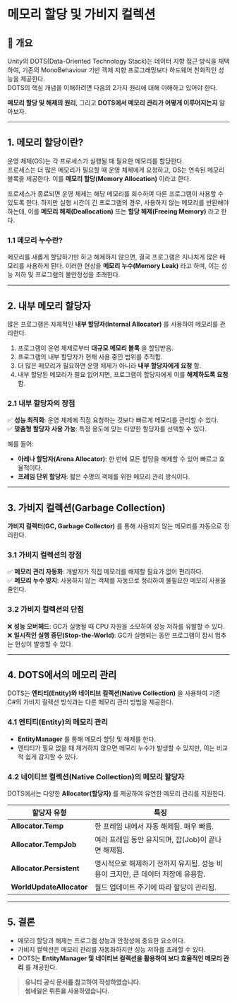 # 메모리 할당 및 가비지 컬렉션

## 📌 개요
Unity의 DOTS(Data-Oriented Technology Stack)는 데이터 지향 접근 방식을 채택하여, 기존의 MonoBehaviour 기반 객체 지향 프로그래밍보다 하드웨어 친화적인 성능을 제공한다.  
DOTS의 핵심 개념을 이해하려면 다음의 2가지 원리에 대해 이해하고 있어야 한다.

**메모리 할당 및 해제의 원리**, 그리고 **DOTS에서 메모리 관리가 어떻게 이루어지는지** 알아보자.

---

## 1. 메모리 할당이란?
운영 체제(OS)는 각 프로세스가 실행될 때 필요한 메모리를 할당한다.  
프로세스는 더 많은 메모리가 필요할 때 운영 체제에게 요청하고, OS는 연속된 메모리 블록을 제공한다. 이를 **메모리 할당(Memory Allocation)** 이라고 한다.  

프로세스가 종료되면 운영 체제는 해당 메모리를 회수하여 다른 프로그램이 사용할 수 있도록 한다. 하지만 실행 시간이 긴 프로그램의 경우, 사용하지 않는 메모리를 반환해야 하는데, 이를 **메모리 해제(Deallocation)** 또는 **할당 해제(Freeing Memory)** 라고 한다.

### 1.1 메모리 누수란?
메모리를 새롭게 할당하기만 하고 해제하지 않으면, 결국 프로그램은 지나치게 많은 메모리를 사용하게 된다. 이러한 현상을 **메모리 누수(Memory Leak)** 라고 하며, 이는 성능 저하 및 프로그램의 불안정성을 초래한다.  

---

## 2. 내부 메모리 할당자
많은 프로그램은 자체적인 **내부 할당자(Internal Allocator)** 를 사용하여 메모리를 관리한다.

1. 프로그램이 운영 체제로부터 **대규모 메모리 블록** 을 할당받음.
2. 프로그램의 내부 할당자가 현재 사용 중인 범위를 추적함.
3. 더 많은 메모리가 필요하면 운영 체제가 아니라 **내부 할당자에게 요청** 함.
4. 내부 할당된 메모리가 필요 없어지면, 프로그램이 할당자에게 이를 **해제하도록 요청** 함.  

### 2.1 내부 할당자의 장점  
✅ **성능 최적화**: 운영 체제에 직접 요청하는 것보다 빠르게 메모리를 관리할 수 있다.  
✅ **맞춤형 할당자 사용 가능**: 특정 용도에 맞는 다양한 할당자를 선택할 수 있다.  

예를 들어:
- **아레나 할당자(Arena Allocator)**: 한 번에 모든 할당을 해제할 수 있어 빠르고 효율적이다.  
- **프레임 단위 할당자**: 짧은 수명의 객체를 위한 메모리 관리 방식이다.  

---

## 3. 가비지 컬렉션(Garbage Collection)  
**가비지 컬렉터(GC, Garbage Collector)** 를 통해 사용되지 않는 메모리를 자동으로 정리한다.  

### 3.1 가비지 컬렉션의 장점  
✅ **메모리 관리 자동화**: 개발자가 직접 메모리를 해제할 필요가 없어 편리하다.  
✅ **메모리 누수 방지**: 사용하지 않는 객체를 자동으로 정리하여 불필요한 메모리 사용을 줄인다.  

### 3.2 가비지 컬렉션의 단점
❌ **성능 오버헤드**: GC가 실행될 때 CPU 자원을 소모하여 성능 저하를 유발할 수 있다.  
❌ **일시적인 실행 중단(Stop-the-World)**: GC가 실행되는 동안 프로그램이 잠시 멈추는 현상이 발생할 수 있다.  

---

## 4. DOTS에서의 메모리 관리  
DOTS는 **엔티티(Entity)와 네이티브 컬렉션(Native Collection)** 을 사용하여 기존 C#의 가비지 컬렉션 방식과는 다른 메모리 관리 방법을 제공한다.  

### 4.1 엔티티(Entity)의 메모리 관리
- **EntityManager** 를 통해 메모리 할당 및 해제를 한다.  
- 엔티티가 필요 없을 때 제거하지 않으면 메모리 누수가 발생할 수 있지만, 이는 비교적 쉽게 감지할 수 있다.  

### 4.2 네이티브 컬렉션(Native Collection)의 메모리 할당자
DOTS에서는 다양한 **Allocator(할당자)** 를 제공하여 유연한 메모리 관리를 지원한다.

| 할당자 유형 | 특징 |
|------------|------|
| **Allocator.Temp** | 한 프레임 내에서 자동 해제됨. 매우 빠름. |
| **Allocator.TempJob** | 여러 프레임 동안 유지되며, 잡(Job)이 끝나면 해제됨. |
| **Allocator.Persistent** | 명시적으로 해제하기 전까지 유지됨. 성능 비용이 크지만, 큰 데이터 저장에 유용함. |
| **WorldUpdateAllocator** | 월드 업데이트 주기에 따라 할당이 관리됨. |

---

## 5. 결론  
- 메모리 할당과 해제는 프로그램 성능과 안정성에 중요한 요소이다.  
- 가비지 컬렉션은 메모리 관리를 자동화하지만 성능 저하를 초래할 수 있다.  
- DOTS는 **EntityManager 및 네이티브 컬렉션을 활용하여 보다 효율적인 메모리 관리** 를 제공한다.







> **유니티 공식 문서를 참고하여 작성하였습니다.**  
> **썸네일은 뤼튼을 사용하였습니다.**
